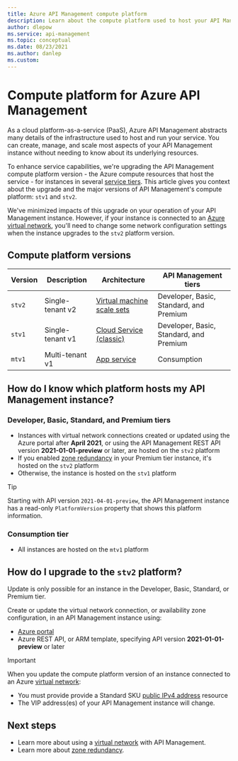 ```yaml
---
title: Azure API Management compute platform
description: Learn about the compute platform used to host your API Management service instance
author: dlepow
ms.service: api-management
ms.topic: conceptual
ms.date: 08/23/2021
ms.author: danlep
ms.custom: 
---
```

# Compute platform for Azure API Management

As a cloud platform-as-a-service (PaaS), Azure API Management abstracts many details of the infrastructure used to host and run your service. You can create, manage, and scale most aspects of your API Management instance without needing to know about its underlying resources.

To enhance service capabilities, we're upgrading the API Management compute platform version - the Azure compute resources that host the service - for instances in several [service tiers](api-management-features.md). This article gives you context about the upgrade and the major versions of API Management's compute platform: `stv1` and `stv2`.

We've minimized impacts of this upgrade on your operation of your API Management instance. However, if your instance is connected to an [Azure virtual network](virtual-network-concepts.md), you'll need to change some network configuration settings when the instance upgrades to the `stv2` platform version.

## Compute platform versions

| Version | Description | Architecture | API Management tiers |
| -------| ----------| ----------- | ------- |
| `stv2` | Single-tenant v2 | [Virtual machine scale sets](../virtual-machine-scale-sets/overview.md) | Developer, Basic, Standard, and Premium |
| `stv1` |  Single-tenant v1 | [Cloud Service (classic)](../cloud-services/cloud-services-choose-me.md) | Developer, Basic, Standard, and Premium |
| `mtv1` | Multi-tenant v1 |  [App service](../app-service/overview.md) | Consumption |


## How do I know which platform hosts my API Management instance?

### Developer, Basic, Standard, and Premium tiers

* Instances with virtual network connections created or updated using the Azure portal after **April 2021**, or using the API Management REST API version **2021-01-01-preview** or later, are hosted on the `stv2` platform
* If you enabled [zone redundancy](zone-redundancy.md) in your Premium tier instance, it's hosted on the `stv2` platform
* Otherwise, the instance is hosted on the `stv1` platform

> [!TIP]
> Starting with API version `2021-04-01-preview`, the API Management instance has a read-only `PlatformVersion` property that shows this platform information. 

### Consumption tier

* All instances are hosted on the `mtv1` platform

## How do I upgrade to the `stv2` platform? 

Update is only possible for an instance in the Developer, Basic, Standard, or  Premium tier. 

Create or update the virtual network connection, or availability zone configuration, in an API Management instance using:

* [Azure portal](https://portal.azure.com)
* Azure REST API, or ARM template, specifying API version **2021-01-01-preview** or later

> [!IMPORTANT]
> When you update the compute platform version of an instance connected to an Azure [virtual network](virtual-network-concepts.md):
> * You must provide provide a Standard SKU [public IPv4 address](../virtual-network/ip-services/public-ip-addresses.md#sku) resource
> * The VIP address(es) of your API Management instance will change.

## Next steps

* Learn more about using a [virtual network](virtual-network-concepts.md) with API Management.
* Learn more about [zone redundancy](zone-redundancy.md).
